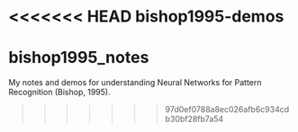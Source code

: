 <<<<<<< HEAD
bishop1995-demos
=======
# bishop1995_notes
My notes and demos for understanding Neural Networks for Pattern Recognition (Bishop, 1995). 
>>>>>>> 97d0ef0788a8ec026afb6c934cdb30bf28fb7a54
